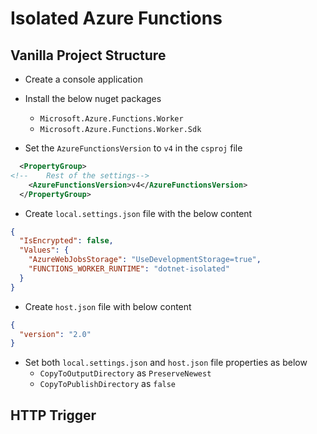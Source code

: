 ﻿# Isolated Azure Functions

## Vanilla Project Structure

* Create a console application

* Install the below nuget packages
  * `Microsoft.Azure.Functions.Worker`
  * `Microsoft.Azure.Functions.Worker.Sdk`

* Set the `AzureFunctionsVersion` to `v4` in the `csproj` file

```xml
  <PropertyGroup>
<!--    Rest of the settings-->
    <AzureFunctionsVersion>v4</AzureFunctionsVersion>    
  </PropertyGroup>
```

* Create `local.settings.json` file with the below content

```json
{
  "IsEncrypted": false,
  "Values": {
    "AzureWebJobsStorage": "UseDevelopmentStorage=true",
    "FUNCTIONS_WORKER_RUNTIME": "dotnet-isolated"
  }
}
```

* Create `host.json` file with below content

```json
{
  "version": "2.0"
}
```

* Set both `local.settings.json` and `host.json` file properties as below
  * `CopyToOutputDirectory` as `PreserveNewest`
  * `CopyToPublishDirectory` as `false`

## HTTP Trigger

